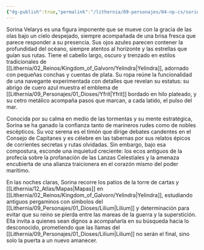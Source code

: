 ```yaml
---
{"dg-publish":true,"permalink":"/lithernia/09-personajes/04-np-cs/sorina-velarys/","title":"Sorina Velarys","tags":["lithernia","personaje"]}
---
```


Sorina Velarys es una figura imponente que se mueve con la gracia de las olas bajo un cielo despejado, siempre acompañada de una brisa fresca que parece responder a su presencia. Sus ojos azules parecen contener la profundidad del océano, siempre atentos al horizonte y las estrellas que guían sus rutas. Tiene el cabello largo, oscuro y trenzado en estilos tradicionales de [[Lithernia/02_Reinos/Kingdom_of_Galvorn/Yelindra\|Yelindra]], adornado con pequeñas conchas y cuentas de plata. Su ropa reúne la funcionalidad de una navegante experimentada con detalles que revelan su estatus: su abrigo de cuero azul muestra el emblema de [[Lithernia/09_Personajes/01_Dioses/Yfrit\|Yfrit]] bordado en hilo plateado, y su cetro metálico acompaña pasos que marcan, a cada latido, el pulso del mar.

Conocida por su calma en medio de las tormentas y su mente estratégica, Sorina se ha ganado la confianza tanto de marineros rudes como de nobles escépticos. Su voz serena es el timón que dirige debates candentes en el Consejo de Capitanes y es célebre en las tabernas por sus relatos épicos de corrientes secretas y rutas olvidadas. Sin embargo, bajo esa compostura, esconde una inquietud creciente: los ecos antiguos de la profecía sobre la profanación de las Lanzas Celestiales y la amenaza encubierta de una alianza traicionera en el corazón mismo del poder marítimo.

En las noches claras, Sorina recorre los patios de la torre de cartas y [[Lithernia/12_Atlas/Mapas\|Mapas]] en [[Lithernia/02_Reinos/Kingdom_of_Galvorn/Yelindra\|Yelindra]], estudiando antiguos pergaminos con símbolos del [[Lithernia/09_Personajes/01_Dioses/Lilium\|Lilium]] y determinación para evitar que su reino se pierda entre las mareas de la guerra y la superstición. Ella invita a quienes sean dignos a acompañarla en su búsqueda hacia lo desconocido, prometiendo que las llamas del [[Lithernia/09_Personajes/01_Dioses/Lilium\|Lilium]] no serán el final, sino solo la puerta a un nuevo amanecer.